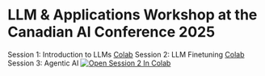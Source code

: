 # LLM & Applications Workshop at the Canadian AI Conference 2025

Session 1: Introduction to LLMs [Colab](https://colab.research.google.com/drive/1HYkuKlTi3iy8JOHFdidE2lzNjng9FZIX?usp=sharing)
Session 2: LLM Finetuning [Colab](https://colab.research.google.com/drive/1HYkuKlTi3iy8JOHFdidE2lzNjng9FZIX?usp=sharing)
Session 3: Agentic AI [![Open Session 2 In Colab](https://colab.research.google.com/assets/colab-badge.svg)](https://colab.research.google.com/github/canadian-llm-workshop/workshop2025/blob/main/Session_3_Agentic_AI/Agents/agents.ipynb)
